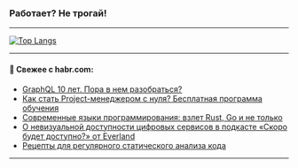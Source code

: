 ### Работает? Не трогай!

---
<!--
#### 🛠️ Technical stack:

![Java](https://img.shields.io/badge/Java-informational?logo=Oracle&style=flat&logoColor=white&color=FF4500)
![Kotlin](https://img.shields.io/badge/Kotlin-informational?logo=Kotlin&style=flat&logoColor=white&color=774D97)
![TS](https://img.shields.io/badge/TypeScript-informational?logo=typeScript&style=flat&logoColor=black&color=017acc)
![Python](https://img.shields.io/badge/Python-informational?logo=Python&style=flat&logoColor=black&color=ffdd54) <br>
![Spring](https://img.shields.io/badge/Spring-informational?logo=Spring&style=flat&logoColor=white&color=6DB33F) 
![SpringBoot](https://img.shields.io/badge/SpringBoot-informational?logo=SpringBoot&style=flat&logoColor=white&color=6DB33F)
![Nest](https://img.shields.io/badge/NestJS-informational?logo=NestJS&style=flat&logoColor=white&color=E0234E) 
![NodeJS](https://img.shields.io/badge/NodeJS-informational?logo=node.js&style=flat&logoColor=white&color=70A760)<br>
![PostgreSQL](https://img.shields.io/badge/PostgreSQL-informational?logo=PostgreSQL&style=flat&logoColor=white&color=DAA520)
![MongoDB](https://img.shields.io/badge/MongoDB-informational?logo=MongoDB&style=flat&logoColor=white&color=870000)
![Apache](https://img.shields.io/badge/Apache-informational?logo=apache&style=flat&logoColor=white&color=f74e28)

___ 
-->

<!--- #### 🛠️ : --->

[![Top Langs](https://github-readme-stats-82jvfl3w3-advtsettinggmailcoms-projects.vercel.app/api/top-langs/?username=zloylis&langs_count=10&hide_title=true&title_color=e6edf3&size_weight=0.5&count_weight=0.5&layout=compact&hide_progress=true&hide_border=true&theme=dracula)](https://github.com/zloylis)

<!---


####  :octocat:&nbsp;&nbsp; Статистика:

![GitHub stats](https://github-readme-stats-u2qms2cxw-advtsettinggmailcoms-projects.vercel.app/api?username=zloylis&show_icons=true&hide_border=true&theme=dracula&title_color=e6edf3&include_all_commits=true&count_private=true&hide_rank=false&hide_title=true&rank_icon=github)
-->
---

#### 💬 Свежее с habr.com:

<!-- BLOG-POST-LIST:START -->
- [GraphQL 10 лет. Пора в нем разобраться?](https://habr.com/ru/articles/879322/?utm_source=habrahabr&utm_medium=rss&utm_campaign=879322)
- [Как стать Project-менеджером с нуля? Бесплатная программа обучения](https://habr.com/ru/articles/879296/?utm_source=habrahabr&utm_medium=rss&utm_campaign=879296)
- [Современные языки программирования: взлет Rust, Go и не только](https://habr.com/ru/articles/879272/?utm_source=habrahabr&utm_medium=rss&utm_campaign=879272)
- [О невизуальной доступности цифровых сервисов в подкасте «Скоро будет доступно?» от Everland](https://habr.com/ru/articles/879268/?utm_source=habrahabr&utm_medium=rss&utm_campaign=879268)
- [Рецепты для регулярного статического анализа кода](https://habr.com/ru/companies/pvs-studio/articles/879256/?utm_source=habrahabr&utm_medium=rss&utm_campaign=879256)
<!-- BLOG-POST-LIST:END -->

---
